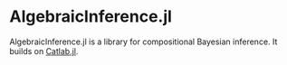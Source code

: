 # AlgebraicInference.jl

AlgebraicInference.jl is a library for compositional Bayesian inference. It builds on [Catlab.jl](https://algebraicjulia.github.io/Catlab.jl/dev/).
